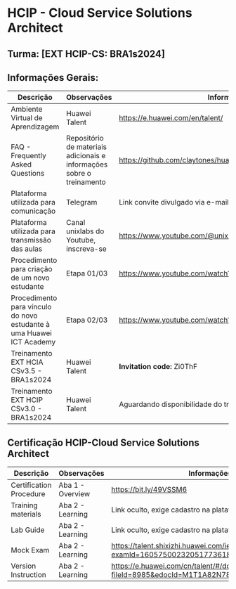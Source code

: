 # HCIP - Cloud Service Solutions Architect
## Turma: [EXT HCIP-CS: BRA1s2024]

## Informações Gerais:

| Descrição | Observações | Informações Complementares |
| --- | --- | --- |
| Ambiente Virtual de Aprendizagem | Huawei Talent | https://e.huawei.com/en/talent/ |
| FAQ - Frequently Asked Questions | Repositório de materiais adicionais e informações sobre o treinamento | https://github.com/claytones/huawei/hcip_cloud_service_solutions_architect/hcip.md |
| Plataforma utilizada para comunicação | Telegram | Link convite divulgado via e-mail, exclusivamente para os estudantes da turma |
| Plataforma utilizada para transmissão das aulas | Canal unixlabs do Youtube, inscreva-se | https://www.youtube.com/@unixlabs |
| Procedimento para criação de um novo estudante | Etapa 01/03 | https://www.youtube.com/watch?v=_O9AH5THvw4 |
| Procedimento para vínculo do novo estudante à uma Huawei ICT Academy | Etapa 02/03 | https://www.youtube.com/watch?v=hRVxlXSZxtU |
| Treinamento EXT HCIA CSv3.5 - BRA1s2024 | Huawei Talent | **Invitation code:** Zi0ThF |
| Treinamento EXT HCIP CSv3.0 - BRA1s2024 | Huawei Talent | Aguardando disponibilidade do treinamento na plataforma para criação da turma |

## Certificação HCIP-Cloud Service Solutions Architect

| Descrição | Observações | Informações Complementares |
| --- | --- | --- |
| Certification Procedure | Aba 1 - Overview| https://bit.ly/49VSSM6 |
| Training materials | Aba 2 - Learning | Link oculto, exige cadastro na plataforma Huawei Talent | 
| Lab Guide | Aba 2 - Learning | Link oculto, exige cadastro na plataforma Huawei Talent |
| Mock Exam | Aba 2 - Learning | https://talent.shixizhi.huawei.com/iexam/1365189427395223554/examInfo?examId=1605750023205177361&sxz-lang=en_US |
| Version Instruction | Aba 2 - Learning | https://e.huawei.com/cn/talent/#/download?fileId=8985&edocId=M1T1A82N782270590266986532 |
